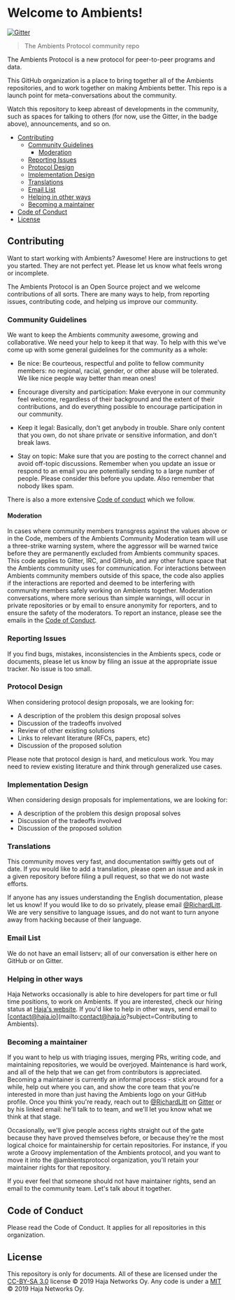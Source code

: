 # Welcome to Ambients!

[![Gitter](https://img.shields.io/gitter/room/nwjs/nw.js.svg)](https://gitter.im/ambientsprotocol/community)

> The Ambients Protocol community repo

The Ambients Protocol is a new protocol for peer-to-peer programs and data.

This GitHub organization is a place to bring together all of the Ambients repositories, and to work together on making Ambients better. This repo is a launch point for meta-conversations about the community.

Watch this repository to keep abreast of developments in the community, such as spaces for talking to others (for now, use the Gitter, in the badge above), announcements, and so on.

- [Contributing](#contributing)
  - [Community Guidelines](#community-guidelines)
    - [Moderation](#moderation)
  - [Reporting Issues](#reporting-issues)
  - [Protocol Design](#protocol-design)
  - [Implementation Design](#implementation-design)
  - [Translations](#translations)
  - [Email List](#email-list)
  - [Helping in other ways](#helping-in-other-ways)
  - [Becoming a maintainer](#becoming-a-maintainer)
- [Code of Conduct](#code-of-conduct)
- [License](#license)

## Contributing

Want to start working with Ambients? Awesome! Here are instructions to get you started. They are not perfect yet. Please let us know what feels wrong or incomplete.

The Ambients Protocol is an Open Source project and we welcome contributions of all sorts. There are many ways to help, from reporting issues, contributing code, and helping us improve our community.

### Community Guidelines

We want to keep the Ambients community awesome, growing and collaborative. We need your help to keep it that way. To help with this we've come up with some general guidelines for the community as a whole:

- Be nice: Be courteous, respectful and polite to fellow community members: no regional, racial, gender, or other abuse will be tolerated. We like nice people way better than mean ones!

- Encourage diversity and participation: Make everyone in our community feel welcome, regardless of their background and the extent of their contributions, and do everything possible to encourage participation in our community.

- Keep it legal: Basically, don't get anybody in trouble. Share only content that you own, do not share private or sensitive information, and don't break laws.

- Stay on topic: Make sure that you are posting to the correct channel and avoid off-topic discussions. Remember when you update an issue or respond to an email you are potentially sending to a large number of people. Please consider this before you update. Also remember that nobody likes spam.

There is also a more extensive [Code of conduct](CODE_OF_CONDUCT.md) which we follow.

#### Moderation

In cases where community members transgress against the values above or in the Code, members of the Ambients Community Moderation team will use a three-strike warning system, where the aggressor will be warned twice before they are permanently excluded from Ambients community spaces. This code applies to Gitter, IRC, and GitHub, and any other future space that the Ambients community uses for communication. For interactions between Ambients community members outside of this space, the code also applies if the interactions are reported and deemed to be interfering with community members safely working on Ambients together. Moderation conversations, where more serious than simple warnings, will occur in private repositories or by email to ensure anonymity for reporters, and to ensure the safety of the moderators. To report an instance, please see the emails in the [Code of Conduct](CODE_OF_CONDUCT.md).

### Reporting Issues

If you find bugs, mistakes, inconsistencies in the Ambients specs, code or
documents, please let us know by filing an issue at the appropriate issue
tracker. No issue is too small.

### Protocol Design

When considering protocol design proposals, we are looking for:

- A description of the problem this design proposal solves
- Discussion of the tradeoffs involved
- Review of other existing solutions
- Links to relevant literature (RFCs, papers, etc)
- Discussion of the proposed solution

Please note that protocol design is hard, and meticulous work. You may need to review existing literature and think through generalized use cases.

### Implementation Design

When considering design proposals for implementations, we are looking for:

- A description of the problem this design proposal solves
- Discussion of the tradeoffs involved
- Discussion of the proposed solution

### Translations

This community moves very fast, and documentation swiftly gets out of date. If you would like to add a translation, please open an issue and ask in a given repository before filing a pull request, so that we do not waste efforts.

If anyone has any issues understanding the English documentation, please let us know! If you would like to do so privately, please email [@RichardLitt](mailto:richardlitt@orbitdb.org). We are very sensitive to language issues, and do not want to turn anyone away from hacking because of their language.

### Email List

We do not have an email listserv; all of our conversation is either here on GitHub or on Gitter.

### Helping in other ways

Haja Networks occasionally is able to hire developers for part time or full time positions, to work on Ambients. If you are interested, check our hiring status at [Haja's website](https://haja.io/). If you'd like to help in other ways, send email to [contact@haja.io](mailto:contact@haja.io?subject=Contributing to Ambients).

### Becoming a maintainer

If you want to help us with triaging issues, merging PRs, writing code, and maintaining repositories, we would be overjoyed. Maintenance is hard work, and all of the help that we can get from contributors is appreciated. Becoming a maintainer is currently an informal process - stick around for a while, help out where you can, and show the core team that you're interested in more than just having the Ambients logo on your GitHub profile. Once you think you're ready, reach out to [@RichardLitt](mailto:richardlitt@orbitdb.org) on [Gitter](https://gitter.im/ambientsprotocol/community) or by his linked email: he'll talk to to team, and we'll let you know what we think at that stage.

Occasionally, we'll give people access rights straight out of the gate because they have proved themselves before, or because they're the most logical choice for maintainership for certain repositories. For instance, if you wrote a Groovy implementation of the Ambients protocol, and you want to move it into the @ambientsprotocol organization, you'll retain your maintainer rights for that repository.

If you ever feel that someone should not have maintainer rights, send an email to the community team. Let's talk about it together.

## Code of Conduct

Please read the Code of Conduct. It applies for all repositories in this organization.

## License

This repository is only for documents. All of these are licensed under the [CC-BY-SA 3.0](LICENSE) license © 2019 Haja Networks Oy. Any code is under a [MIT](LICENSE) © 2019 Haja Networks Oy.
